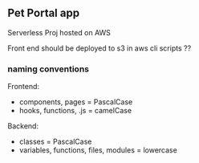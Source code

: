 ## Pet Portal app

Serverless Proj hosted on AWS

Front end should be deployed to s3 in aws cli scripts ??

### naming conventions
Frontend:
 - components, pages = PascalCase
 - hooks, functions, .js = camelCase

Backend:
 - classes = PascalCase
 - variables, functions, files, modules = lowercase
